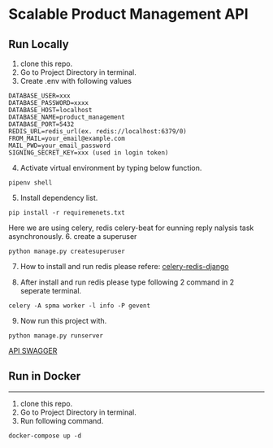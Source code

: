 # Scalable Product Management API

## Run Locally  
1. clone this repo.
2. Go to Project Directory in terminal. 
3. Create .env with following values
````
DATABASE_USER=xxx
DATABASE_PASSWORD=xxxx
DATABASE_HOST=localhost
DATABASE_NAME=product_management
DATABASE_PORT=5432
REDIS_URL=redis_url(ex. redis://localhost:6379/0)
FROM_MAIL=your_email@example.com
MAIL_PWD=your_email_password
SIGNING_SECRET_KEY=xxx (used in login token)
````
4. Activate virtual environment  by typing below function.
````
pipenv shell
````
5. Install dependency list.
````
pip install -r requiremenets.txt
````
Here we are using celery, redis celery-beat for eunning reply nalysis task asynchronously.
6. create a superuser
````
python manage.py createsuperuser
````
7. How to install and run redis please refere: [celery-redis-django](https://www.codingforentrepreneurs.com/blog/celery-redis-django)

8. After install  and run redis please type following 2 command in 2 seperate terminal.
````
celery -A spma worker -l info -P gevent

````
9. Now run this project with.
```
python manage.py runserver
```
 
[API SWAGGER](http://localhost:8000/swagger)

## Run in Docker
---
1. clone this repo.
2. Go to Project Directory in terminal.
3. Run following command.
```
docker-compose up -d
```